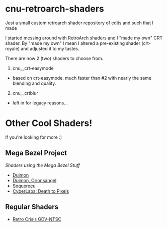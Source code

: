 # cnu-retroarch-shaders
Just a small custom retroarch shader repository of edits and such that I made

I started messing around with RetroArch shaders and I "made my own" CRT shader. By "made my own" I mean I altered a pre-existing shader (crt-royale) and adjusted it to my tastes.

There are now 2 (two) shaders to choose from.
1) cnu__crt-easymode
- based on crt-easymode. much faster than #2 with nearly the same blending and quality.
2) cnu__crtblur
- left in for legacy reasons...

# Other Cool Shaders!
 If you're looking for more :)
## Mega Bezel Project
 *Shaders using the Mega Bezel Stuff*
- [Duimon](https://github.com/Duimon/Duimon-Mega-Bezel)
- [Duimon, Orionsangel](https://github.com/Duimon/Orionsangel-Original-Console)
- [Soqueroeu](https://github.com/soqueroeu/Soqueroeu-TV-Backgrounds_V2.0)
- [CyberLabs: Death to Pixels](https://github.com/CyberLabSystems/CyberLab-Mega-Bezel-Death-To-Pixels-Shader-Preset-Pack)
## Regular Shaders
- [Retro Crisis GDV-NTSC](https://github.com/RetroCrisis/Retro-Crisis-GDV-NTSC)
